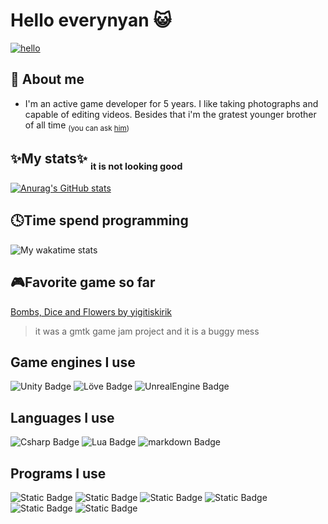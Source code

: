 # Hello everynyan 😺

[![hello](https://media.tenor.com/VUZpnT4pesUAAAAd/azumanga-daioh-hello-everyone.gif)](https://www.youtube.com/watch?v=afqBosG1CEI)

## :information_desk_person: About me

+ I'm an active game developer for 5 years. I like taking photographs and capable of editing videos. Besides that i'm the gratest younger brother of all time <sub>(you can ask [him](https://github.com/yagiziskirik))</sub>


## ✨My stats✨ <sub><sub>it is not looking good</sub></sub>
[![Anurag's GitHub stats](https://github-readme-stats.vercel.app/api?username=yigitiskirik&theme=transparent)](https://github.com/anuraghazra/github-readme-stats)

## 🕓Time spend programming
![My wakatime stats](https://github-readme-stats.vercel.app/api/wakatime?username=yigitiskirik&theme=radical)

## 🎮Favorite game so far
<a href="https://yigitiskirik.itch.io/bombs-dices-and-flowers">Bombs, Dice and Flowers by yigitiskirik</a>
> it was a gmtk game jam project and it is a buggy mess

## Game engines I use
![Unity Badge](https://img.shields.io/badge/Unity-grey?style=for-the-badge&logo=unity)
![Löve Badge](https://img.shields.io/badge/L%C3%96VE2D-%23DE3163?style=for-the-badge)
![UnrealEngine Badge](https://img.shields.io/badge/UnrealEngine-black?style=for-the-badge&logo=unrealengine)


## Languages I use
![Csharp Badge](https://img.shields.io/badge/C%23-purple?style=for-the-badge&logo=csharp)
![Lua Badge](https://img.shields.io/badge/lua-darkblue?style=for-the-badge&logo=lua)
![markdown Badge](https://img.shields.io/badge/Markdown-black?style=for-the-badge&logo=markdown)

## Programs I use
![Static Badge](https://img.shields.io/badge/VsCode-blue?style=for-the-badge&logo=visualstudiocode)
![Static Badge](https://img.shields.io/badge/Photoshop-%23001E36?style=for-the-badge&logo=adobephotoshop)
![Static Badge](https://img.shields.io/badge/AfterEffects-%23001E36?style=for-the-badge&logo=adobeaftereffects)
![Static Badge](https://img.shields.io/badge/Premiere-%233B063E?style=for-the-badge&logo=adobepremierepro)
![Static Badge](https://img.shields.io/badge/DaVinciResolve-orange?style=for-the-badge)
![Static Badge](https://img.shields.io/badge/sfxr-%23FFEEBE?style=for-the-badge)






